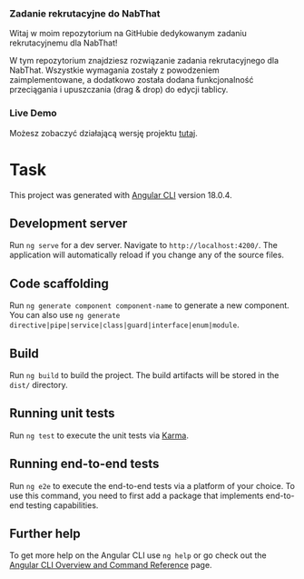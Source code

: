 ### Zadanie rekrutacyjne do NabThat

Witaj w moim repozytorium na GitHubie dedykowanym zadaniu rekrutacyjnemu dla NabThat!

W tym repozytorium znajdziesz rozwiązanie zadania rekrutacyjnego dla NabThat. Wszystkie wymagania zostały z powodzeniem zaimplementowane, a dodatkowo została dodana funkcjonalność przeciągania i upuszczania (drag & drop) do edycji tablicy.

### Live Demo

Możesz zobaczyć działającą wersję projektu [tutaj](https://frontend-recruitment-task.web.app/).


# Task

This project was generated with [Angular CLI](https://github.com/angular/angular-cli) version 18.0.4.

## Development server

Run `ng serve` for a dev server. Navigate to `http://localhost:4200/`. The application will automatically reload if you change any of the source files.

## Code scaffolding

Run `ng generate component component-name` to generate a new component. You can also use `ng generate directive|pipe|service|class|guard|interface|enum|module`.

## Build

Run `ng build` to build the project. The build artifacts will be stored in the `dist/` directory.

## Running unit tests

Run `ng test` to execute the unit tests via [Karma](https://karma-runner.github.io).

## Running end-to-end tests

Run `ng e2e` to execute the end-to-end tests via a platform of your choice. To use this command, you need to first add a package that implements end-to-end testing capabilities.

## Further help

To get more help on the Angular CLI use `ng help` or go check out the [Angular CLI Overview and Command Reference](https://angular.dev/tools/cli) page.

